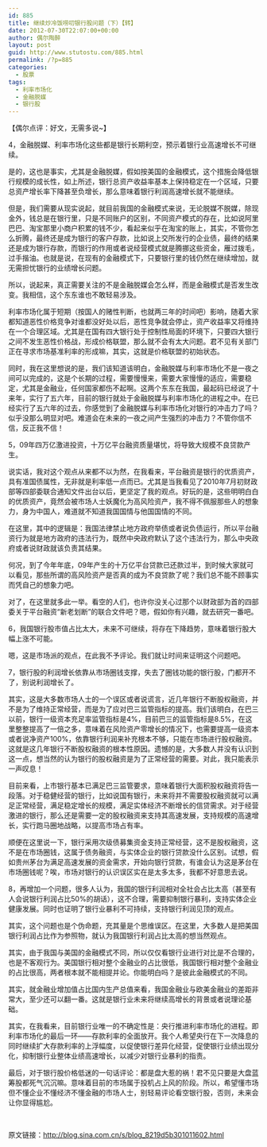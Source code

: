 ```yaml
---
id: 885
title: 继续炒冷饭唠叨银行股问题（下）【转】
date: 2012-07-30T22:07:00+00:00
author: 偶尔陶醉
layout: post
guid: http://www.stutostu.com/885.html
permalink: /?p=885
categories:
  - 股票
tags:
  - 利率市场化
  - 金融脱媒
  - 银行股
---
```

【偶尔点评：好文，无需多说~】

4，金融脱媒、利率市场化这些都是银行长期利空，预示着银行业高速增长不可继续。

是的，这也是事实，尤其是金融脱媒，假如按美国的金融模式，这个措施会降低银行规模的成长性，如上所述，银行总资产收益率基本上保持稳定在一个区域，只要总资产增长率下降甚至负增长，那么意味着银行利润高速增长就不能继续。



但是，我们需要从现实说起，就目前我国的金融模式来说，无论脱媒不脱媒，除现金外，钱总是在银行里，只是不同账户的区别，不同资产模式的存在，比如说阿里巴巴、淘宝那里小商户积累的钱不少，看起来似乎在淘宝的账上，其实，不管你怎么折腾，最终还是成为银行的客户存款，比如说上交所发行的企业债，最终的结果还是成为银行存款，而银行的作用或者说经营模式就是腾挪这些资金，雁过拨毛，过手揩油。也就是说，在现有的金融模式下，只要银行里的钱仍然在继续增加，就无需担忧银行的业绩增长问题。

所以，说起来，真正需要关注的不是金融脱媒会怎么样，而是金融模式是否发生改变。我相信，这个东东谁也不敢轻易涉及。

利率市场化属于短期（按国人的赌性判断，也就两三年的时间吧）影响，随着大家都知道恶性价格竞争对谁都没好处以后，恶性竞争就会停止，资产收益率又将维持在一个合理区域。尤其是在国有四大银行处于控制性局面的环境下，只要四大银行之间不发生恶性价格战，形成价格联盟，那么就不会有太大问题。君不见有关部门正在寻求市场基准利率的形成嘛，其实，这就是价格联盟的初始状态。

同时，我在这里想说的是，我们该知道该明白，金融脱媒与利率市场化不是一夜之间可以完成的，这是个长期的过程，需要慢慢来，需要大家慢慢的适应，需要稳定，尤其是金融业，任何国家都伤不起啊。这两个东东在我国，最起码已经说了十来年，实行了五六年，目前的银行就处于金融脱媒与利率市场化的进程之中。在已经实行了五六年的过去，你感觉到了金融脱媒与利率市场化对银行的冲击力了吗？似乎没那么明显对吧。难道会在未来的一夜之间产生强烈的冲击力？不管你信不信，反正我不信！

5，09年四万亿激进投资，十万亿平台融资质量堪忧，将导致大规模不良贷款产生。

说实话，我对这个观点从来都不以为然，在我看来，平台融资是银行的优质资产，具有准国债属性，无非就是利率低一点而已。尤其是当我看见了2010年7月初财政部等四部委联合通知文件出台以后，更坚定了我的观点。好玩的是，这些明明白白的优质资产，竟然会被市场人士妖魔化为高风险资产，我不得不佩服那些人的想象力，身为中国人，难道就不知道我国国情与他国国情的不同。

在这里，其中的逻辑是：我国法律禁止地方政府举债或者说负债运行，所以平台融资行为就是地方政府的违法行为，既然中央政府默认了这个违法行为，那么中央政府或者说财政就该负责其结果。

何况，到了今年年底，09年产生的十万亿平台贷款已还款过半，到时候大家就可以看见，那些所谓的高风险资产是否真的成为不良贷款了呢？我们总不能不顾事实而凭自己的想象力吧。

对了，在这里就多此一举。看空的人们，也许你没关心过那个以财政部为首的四部委关于平台融资“新老划断”的联合文件吧？嗯，假如你有兴趣，就去研究一番吧。

6，我国银行股市值占比太大，未来不可继续，将存在下降趋势，意味着银行股大幅上涨不可能。

嗯，这是市场派的观点，在此我不予评论。我们就让时间来证明这个问题吧。

7，银行股的利润增长依靠从市场圈钱支撑，失去了圈钱功能的银行股，门都开不了，别说利润增长了。

其实，这是大多数市场人士的一个误区或者说谎言，近几年银行不断股权融资，并不是为了维持正常经营，而是为了应对巴三监管指标的提高。我们该明白，在巴三以前，银行一级资本充足率监管指标是4%，目前巴三的监管指标是8.5%，在这里整整提高了一倍之多，意味着在风险资产零增长的情况下，也需要提高一级资本或者说净资产100%，依靠银行利润来补充根本不够，只能在市场进行股权融资。这就是这几年银行不断股权融资的根本性原因。遗憾的是，大多数人并没有认识到这一点，想当然的认为银行的股权融资是为了正常经营的需要。对此，我只能表示一声叹息！

目前来看，上市银行基本已满足巴三监管要求，意味着银行大面积股权融资将告一段落。对于稳健经营的银行，比如说国有银行，未来将并不需要股权融资就可以满足正常经营，满足稳定增长的规模，满足实体经济不断增长的信贷需求。对于经营激进的银行，那么还是需要一定的股权融资来支持其高速发展，支持规模的高速增长，实行跑马圈地战略，以提高市场占有率。

顺便在这里说一下，银行采用次级债募集资金支持正常经营，这不是股权融资，这不是在市场圈钱，这属于债务融资，与实体企业的银行贷款没什么区别。试想，假如贵州茅台为满足高速发展的资金需求，开始向银行贷款，有谁会认为这是茅台在市场圈钱呢？唉，市场对银行的认识误区实在是太多太多，我都不好意思去说。

8，再增加一个问题，很多人认为，我国的银行利润相对全社会占比太高（甚至有人会说银行利润占比50%的胡话），这不合理，需要抑制银行暴利，支持实体企业健康发展。同时也证明了银行业暴利不可持续，支持银行利润见顶的观点。

其实，这个问题也是个伪命题，充其量是个思维误区。在这里，大多数人是把美国银行利润占比作为参照物，就认为我国银行利润占比太高的想当然观点。

其实，由于我国与美国的金融模式不同，所以仅仅看银行业进行对比是不合理的，也是不客观行为。美国银行相对整个金融业的占比很低，我国银行相对整个金融业的占比很高，两者根本就不能相提并论。你能明白吗？是彼此金融模式的不同。

其实，就金融业增加值占比国内生产总值来看，我国金融业与欧美金融业的差距非常大，至少还可以翻一番。这就是银行业未来将继续高增长的背景或者说理论基础。

其实，在我看来，目前银行业唯一的不确定性是：央行推进利率市场化的进程。即利率市场化的最后一环——存款利率的全面放开。我个人希望央行在下一次降息的同时继续扩大存款利率的上浮幅度，以促使银行差异化经营，促使银行业绩出现分化，抑制银行业整体业绩高速增长，以减少对银行业暴利的指责。

最后，对于银行股价格低迷的一句话评论：都是盘大惹的祸！君不见只要是大盘蓝筹股都死气沉沉嘛。意味着目前的市场属于投机占上风的阶段。所以，希望懂市场但不懂企业不懂经济不懂金融的市场人士，别轻易评论看空银行股，否则，未来会让你显得尴尬。

&nbsp;

原文链接：<http://blog.sina.com.cn/s/blog_8219d5b301011602.html>